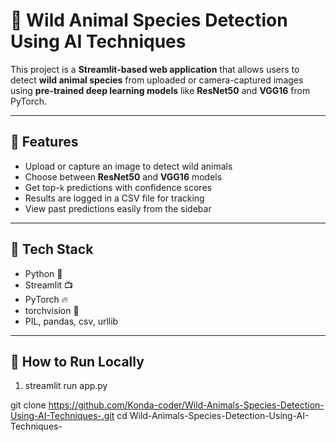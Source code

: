 # 🐾 Wild Animal Species Detection Using AI Techniques

This project is a **Streamlit-based web application** that allows users to detect **wild animal species** from uploaded or camera-captured images using **pre-trained deep learning models** like **ResNet50** and **VGG16** from PyTorch.

---

## 📸 Features

- Upload or capture an image to detect wild animals
- Choose between **ResNet50** and **VGG16** models
- Get top-`k` predictions with confidence scores
- Results are logged in a CSV file for tracking
- View past predictions easily from the sidebar

---

## 🐍 Tech Stack

- Python 🐍
- Streamlit 📺
- PyTorch 🔥
- torchvision 🧠
- PIL, pandas, csv, urllib

---

## 🚀 How to Run Locally

1. streamlit run app.py

git clone https://github.com/Konda-coder/Wild-Animals-Species-Detection-Using-AI-Techniques-.git
cd Wild-Animals-Species-Detection-Using-AI-Techniques-
